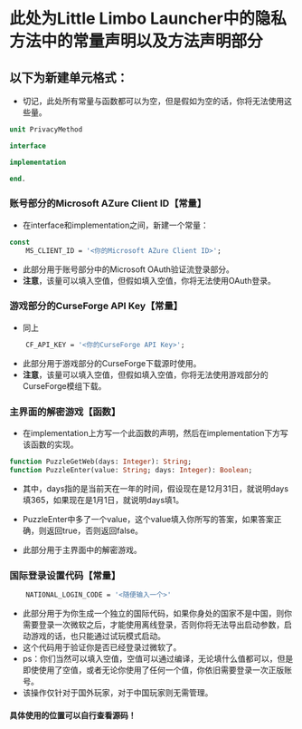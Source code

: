 # 此处为Little Limbo Launcher中的隐私方法中的常量声明以及方法声明部分

## 以下为新建单元格式：

- 切记，此处所有常量与函数都可以为空，但是假如为空的话，你将无法使用这些量。

```pascal
unit PrivacyMethod

interface

implementation

end.
```
### 账号部分的Microsoft AZure Client ID【常量】

- 在interface和implementation之间，新建一个常量：

```pascal
const
	MS_CLIENT_ID = '<你的Microsoft AZure Client ID>';
```

- 此部分用于账号部分中的Microsoft OAuth验证流登录部分。
- **注意**，该量可以填入空值，但假如填入空值，你将无法使用OAuth登录。

### 游戏部分的CurseForge API Key【常量】

- 同上

```pascal
	CF_API_KEY = '<你的CurseForge API Key>';
```

- 此部分用于游戏部分的CurseForge下载源时使用。
- **注意**，该量可以填入空值，但假如填入空值，你将无法使用游戏部分的CurseForge模组下载。

### 主界面的解密游戏【函数】

- 在implementation上方写一个此函数的声明，然后在implementation下方写该函数的实现。

```pascal
function PuzzleGetWeb(days: Integer): String;
function PuzzleEnter(value: String; days: Integer): Boolean;
```
- 其中，days指的是当前天在一年的时间，假设现在是12月31日，就说明days填365，如果现在是1月1日，就说明days填1。
- PuzzleEnter中多了一个value，这个value填入你所写的答案，如果答案正确，则返回true，否则返回false。

- 此部分用于主界面中的解密游戏。

### 国际登录设置代码【常量】

```pascal
	NATIONAL_LOGIN_CODE = '<随便输入一个>'
```

- 此部分用于为你生成一个独立的国际代码，如果你身处的国家不是中国，则你需要登录一次微软之后，才能使用离线登录，否则你将无法导出启动参数，启动游戏的话，也只能通过试玩模式启动。
- 这个代码用于验证你是否已经登录过微软了。
- ps：你们当然可以填入空值，空值可以通过编译，无论填什么值都可以，但是即使使用了空值，或者无论你使用了任何一个值，你依旧需要登录一次正版账号。
- 该操作仅针对于国外玩家，对于中国玩家则无需管理。

#### 具体使用的位置可以自行查看源码！